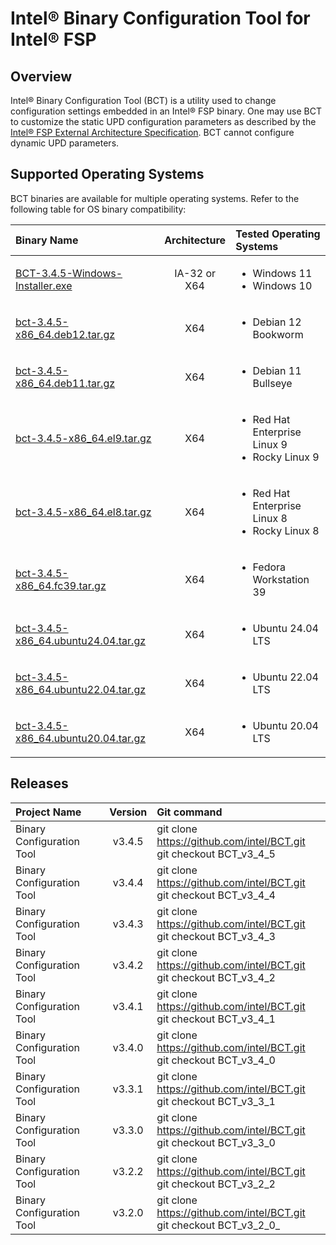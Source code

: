 Intel® Binary Configuration Tool for Intel® FSP
===============================================

## Overview

Intel® Binary Configuration Tool (BCT) is a utility used to change configuration settings embedded in an Intel® FSP binary. One may use BCT to customize the static UPD configuration parameters as described by the [Intel® FSP External Architecture Specification](https://www.intel.com/fsp). BCT cannot configure dynamic UPD parameters.

## Supported Operating Systems

BCT binaries are available for multiple operating systems. Refer to the following table for OS binary compatibility:

Binary Name | Architecture | Tested Operating Systems
:---------- | :----------: | :-----------------------
[BCT-3.4.5-Windows-Installer.exe](https://github.com/intel/BCT/raw/master/BCT-3.4.5-Windows-Installer.exe) | IA-32 or X64 | <ul><li>Windows 11</li><li>Windows 10</li></ul>
[bct-3.4.5-x86_64.deb12.tar.gz](https://github.com/intel/BCT/raw/master/bct-3.4.5-x86_64.deb12.tar.gz) | X64 | <ul><li>Debian 12 Bookworm</li></ul>
[bct-3.4.5-x86_64.deb11.tar.gz](https://github.com/intel/BCT/raw/master/bct-3.4.5-x86_64.deb11.tar.gz) | X64 | <ul><li>Debian 11 Bullseye</li></ul>
[bct-3.4.5-x86_64.el9.tar.gz](https://github.com/intel/BCT/raw/master/bct-3.4.5-x86_64.el9.tar.gz) | X64 | <ul><li>Red Hat Enterprise Linux 9</li><li>Rocky Linux 9</li></ul>
[bct-3.4.5-x86_64.el8.tar.gz](https://github.com/intel/BCT/raw/master/bct-3.4.5-x86_64.el8.tar.gz) | X64 | <ul><li>Red Hat Enterprise Linux 8</li><li>Rocky Linux 8</li></ul>
[bct-3.4.5-x86_64.fc39.tar.gz](https://github.com/intel/BCT/raw/master/bct-3.4.5-x86_64.fc39.tar.gz) | X64 | <ul><li>Fedora Workstation 39</li></ul>
[bct-3.4.5-x86_64.ubuntu24.04.tar.gz](https://github.com/intel/BCT/raw/master/bct-3.4.5-x86_64.ubuntu24.04.tar.gz) | X64 | <ul><li>Ubuntu 24.04 LTS</li></ul>
[bct-3.4.5-x86_64.ubuntu22.04.tar.gz](https://github.com/intel/BCT/raw/master/bct-3.4.5-x86_64.ubuntu22.04.tar.gz) | X64 | <ul><li>Ubuntu 22.04 LTS</li></ul>
[bct-3.4.5-x86_64.ubuntu20.04.tar.gz](https://github.com/intel/BCT/raw/master/bct-3.4.5-x86_64.ubuntu20.04.tar.gz) | X64 | <ul><li>Ubuntu 20.04 LTS</li></ul>

## Releases

Project Name | Version | Git command
:----------- | :-----: | :----------
Binary Configuration Tool | v3.4.5 | git clone https://github.com/intel/BCT.git <br /> git checkout BCT_v3_4_5
Binary Configuration Tool | v3.4.4 | git clone https://github.com/intel/BCT.git <br /> git checkout BCT_v3_4_4
Binary Configuration Tool | v3.4.3 | git clone https://github.com/intel/BCT.git <br /> git checkout BCT_v3_4_3
Binary Configuration Tool | v3.4.2 | git clone https://github.com/intel/BCT.git <br /> git checkout BCT_v3_4_2
Binary Configuration Tool | v3.4.1 | git clone https://github.com/intel/BCT.git <br /> git checkout BCT_v3_4_1
Binary Configuration Tool | v3.4.0 | git clone https://github.com/intel/BCT.git <br /> git checkout BCT_v3_4_0
Binary Configuration Tool | v3.3.1 | git clone https://github.com/intel/BCT.git <br /> git checkout BCT_v3_3_1
Binary Configuration Tool | v3.3.0 | git clone https://github.com/intel/BCT.git <br /> git checkout BCT_v3_3_0
Binary Configuration Tool | v3.2.2 | git clone https://github.com/intel/BCT.git <br /> git checkout BCT_v3_2_2
Binary Configuration Tool | v3.2.0 | git clone https://github.com/intel/BCT.git <br /> git checkout BCT_v3_2_0_
